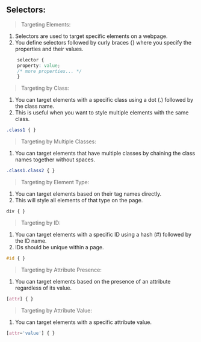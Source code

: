 ## Selectors:
  >Targeting Elements:
  1. Selectors are used to target specific elements on a webpage.
  2. You define selectors followed by curly braces {} where you specify the properties and their values.

```css
    selector {
    property: value;
    /* more properties... */
    }
```
  >Targeting by Class:
  1. You can target elements with a specific class using a dot (.) followed by the class name.
  2. This is useful when you want to style multiple elements with the same class.
```css
.class1 { }
```

 >Targeting by Multiple Classes:
1. You can target elements that have multiple classes by chaining the class names together without spaces.
```css
.class1.class2 { }
```
>Targeting by Element Type:
1. You can target elements based on their tag names directly.
2. This will style all elements of that type on the page.
```css
div { }
```
>Targeting by ID:
1. You can target elements with a specific ID using a hash (#) followed by the ID name.
2. IDs should be unique within a page.
```css
#id { }
```
>Targeting by Attribute Presence:
1. You can target elements based on the presence of an attribute regardless of its value.
```css
[attr] { }
```
>Targeting by Attribute Value:
1. You can target elements with a specific attribute value.
```css
[attr='value'] { }
```
